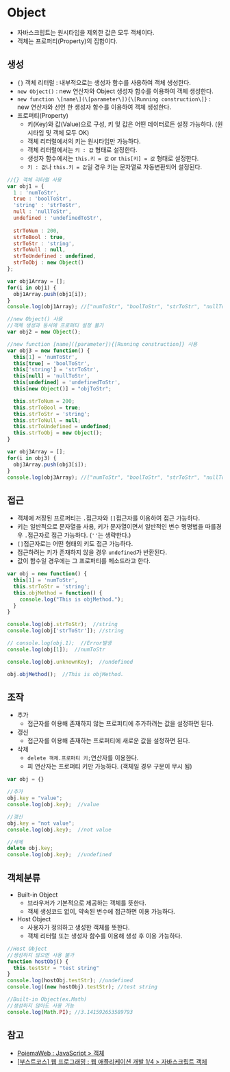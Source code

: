 # Object
- 자바스크립트는 원시타입을 제외한 값은 모두 객체이다.
- 객체는 프로퍼티(Property)의 집합이다.

## 생성
- `{}` 객체 리터럴 : 내부적으로는 생성자 함수를 사용하여 객체 생성한다.
- `new Object()` : new 연산자와 Object 생성자 함수를 이용하여 객체 생성한다.
- `new function \[name\](\[parameter\]){\[Running construction\]}` : new 연산자와 선언 한 생성자 함수를 이용하여 객체 생성한다.
- 프로퍼티(Property)
  - 키(Key)와 값(Value)으로 구성, 키 및 값은 어떤 데이터로든 설정 가능하다. (원시타입 및 객체 모두 OK)
  - 객체 리터럴에서의 키는 원시타입만 가능하다.
  - 객체 리터럴에서는 `키 : 값` 형태로 설정한다.
  - 생성자 함수에서는 `this.키 = 값` or `this[키] = 값` 형태로 설정한다.
  - `키 : 값`나 `this.키 = 값`일 경우 키는 문자열로 자동변환되어 설정된다.
```JavaScript
//{} 객체 리터럴 사용
var obj1 = {
  1 : 'numToStr',
  true : 'boolToStr',
  'string' : 'strToStr',
  null : 'nullToStr',
  undefined : 'undefinedToStr',
  
  strToNum : 200,
  strToBool : true,
  strToStr : 'string',
  strToNull : null,
  strToUndefined : undefined,
  strToObj : new Object()
};

var obj1Array = [];
for(i in obj1) {
  obj1Array.push(obj1[i]);
}
console.log(obj1Array); //["numToStr", "boolToStr", "strToStr", "nullToStr", "undefinedToStr", 200, true, "string", null, undefined, {…}]

//new Object() 사용
//객체 생성과 동시에 프로퍼티 설정 불가
var obj2 = new Object();

//new function [name]([parameter]){[Running construction]} 사용
var obj3 = new function() {
  this[1] = 'numToStr',
  this[true] = 'boolToStr',
  this['string'] = 'strToStr',
  this[null] = 'nullToStr',
  this[undefined] = 'undefinedToStr',
  this[new Object()] = "objToStr";

  this.strToNum = 200;
  this.strToBool = true;
  this.strToStr = 'string';
  this.strToNull = null;
  this.strToUndefined = undefined;
  this.strToObj = new Object();
}

var obj3Array = [];
for(i in obj3) {
  obj3Array.push(obj3[i]);
}
console.log(obj3Array); //["numToStr", "boolToStr", "strToStr", "nullToStr", "undefinedToStr", "objToStr", 200, true, "string", null, undefined, {…}]
```

## 접근
- 객체에 저장된 프로퍼티는 `.`접근자와 `[]`접근자를 이용하여 접근 가능하다.
- 키는 일반적으로 문자열을 사용, 키가 문자열이면서 일반적인 변수 명명법을 따를경우 `.`접근자로 접근 가능하다. (`''`는 생략한다.)
- `[]`접근자로는 어떤 형태의 키도 접근 가능하다.
- 접근하려는 키가 존재하지 않을 경우 `undefined`가 반환된다.
- 값이 함수일 경우에는 그 프로퍼티를 메소드라고 한다.
```JavaScript
var obj = new function() {
  this[1] = 'numToStr',
  this.strToStr = 'string';
  this.objMethod = function() {
    console.log("This is objMethod.");
  }
}

console.log(obj.strToStr);  //string
console.log(obj['strToStr']); //string

// console.log(obj.1);  //Error발생
console.log(obj[1]);  //numToStr

console.log(obj.unknownKey);  //undefined

obj.objMethod();  //This is objMethod.
```

## 조작
- 추가
  - 접근자를 이용해 존재하지 않는 프로퍼티에 추가하려는 값을 설정하면 된다. 
- 갱신
  - 접근자를 이용해 존재하는 프로퍼티에 새로운 값을 설정하면 된다.
- 삭제
  - `delete 객체.프로퍼티 키;`연산자를 이용한다.
  - 피 연산자는 프로퍼티 키만 가능하다. (객체일 경우 구문이 무시 됨)
```JavaScript
var obj = {}

//추가
obj.key = "value";
console.log(obj.key);  //value

//갱신
obj.key = "not value";
console.log(obj.key);  //not value

//삭제
delete obj.key;
console.log(obj.key);  //undefined
```

## 객체분류
- Built-in Object
  - 브라우저가 기본적으로 제공하는 객체를 뜻한다.
  - 객체 생성코드 없이, 약속된 변수에 접근하면 이용 가능하다.
- Host Object
  - 사용자가 정의하고 생성한 객체를 뜻한다.
  - 객체 리터럴 또는 생성자 함수를 이용해 생성 후 이용 가능하다.
```JavaScript
//Host Object
//생성하지 않으면 사용 불가
function hostObj() {
  this.testStr = "test string"
}
console.log(hostObj.testStr); //undefined
console.log((new hostObj).testStr); //test string

//Built-in Object(ex.Math)
//생성하지 않아도 사용 가능
console.log(Math.PI); //3.141592653589793
```

## 참고
- [PoiemaWeb : JavaScript > 객체](https://poiemaweb.com/js-object)
- [[부스트코스] 웹 프로그래밍 : 웹 애플리케이션 개발 1/4 > 자바스크립트 객체](https://www.edwith.org/boostcourse-web)